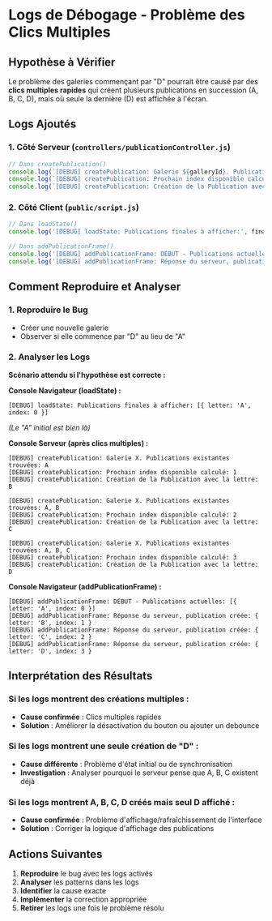 # Logs de Débogage - Problème des Clics Multiples

## Hypothèse à Vérifier

Le problème des galeries commençant par "D" pourrait être causé par des **clics multiples rapides** qui créent plusieurs publications en succession (A, B, C, D), mais où seule la dernière (D) est affichée à l'écran.

## Logs Ajoutés

### 1. Côté Serveur (`controllers/publicationController.js`)

```javascript
// Dans createPublication()
console.log(`[DEBUG] createPublication: Galerie ${galleryId}. Publications existantes trouvées:`, existingPublications.map(p => p.letter).join(', ') || 'Aucune');
console.log(`[DEBUG] createPublication: Prochain index disponible calculé: ${nextAvailableIndex}`);
console.log(`[DEBUG] createPublication: Création de la Publication avec la lettre: ${letter}`);
```

### 2. Côté Client (`public/script.js`)

```javascript
// Dans loadState()
console.log('[DEBUG] loadState: Publications finales à afficher:', finalPublicationsData.map(p => ({ letter: p.letter, index: p.index })));

// Dans addPublicationFrame()
console.log('[DEBUG] addPublicationFrame: DÉBUT - Publications actuelles:', this.publicationFrames.map(p => ({ letter: p.letter, index: p.index })));
console.log('[DEBUG] addPublicationFrame: Réponse du serveur, publication créée:', { letter: newJourData.letter, index: newJourData.index });
```

## Comment Reproduire et Analyser

### 1. Reproduire le Bug
- Créer une nouvelle galerie
- Observer si elle commence par "D" au lieu de "A"

### 2. Analyser les Logs

**Scénario attendu si l'hypothèse est correcte :**

**Console Navigateur (loadState) :**
```
[DEBUG] loadState: Publications finales à afficher: [{ letter: 'A', index: 0 }]
```
*(Le "A" initial est bien là)*

**Console Serveur (après clics multiples) :**
```
[DEBUG] createPublication: Galerie X. Publications existantes trouvées: A
[DEBUG] createPublication: Prochain index disponible calculé: 1
[DEBUG] createPublication: Création de la Publication avec la lettre: B

[DEBUG] createPublication: Galerie X. Publications existantes trouvées: A, B
[DEBUG] createPublication: Prochain index disponible calculé: 2
[DEBUG] createPublication: Création de la Publication avec la lettre: C

[DEBUG] createPublication: Galerie X. Publications existantes trouvées: A, B, C
[DEBUG] createPublication: Prochain index disponible calculé: 3
[DEBUG] createPublication: Création de la Publication avec la lettre: D
```

**Console Navigateur (addPublicationFrame) :**
```
[DEBUG] addPublicationFrame: DÉBUT - Publications actuelles: [{ letter: 'A', index: 0 }]
[DEBUG] addPublicationFrame: Réponse du serveur, publication créée: { letter: 'B', index: 1 }
[DEBUG] addPublicationFrame: Réponse du serveur, publication créée: { letter: 'C', index: 2 }
[DEBUG] addPublicationFrame: Réponse du serveur, publication créée: { letter: 'D', index: 3 }
```

## Interprétation des Résultats

### Si les logs montrent des créations multiples :
- **Cause confirmée** : Clics multiples rapides
- **Solution** : Améliorer la désactivation du bouton ou ajouter un debounce

### Si les logs montrent une seule création de "D" :
- **Cause différente** : Problème d'état initial ou de synchronisation
- **Investigation** : Analyser pourquoi le serveur pense que A, B, C existent déjà

### Si les logs montrent A, B, C, D créés mais seul D affiché :
- **Cause confirmée** : Problème d'affichage/rafraîchissement de l'interface
- **Solution** : Corriger la logique d'affichage des publications

## Actions Suivantes

1. **Reproduire** le bug avec les logs activés
2. **Analyser** les patterns dans les logs
3. **Identifier** la cause exacte
4. **Implémenter** la correction appropriée
5. **Retirer** les logs une fois le problème résolu